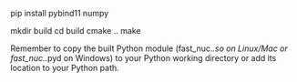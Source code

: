 pip install pybind11 numpy

mkdir build
cd build
cmake ..
make

Remember to copy the built Python module 
(fast_nuc.*.so on Linux/Mac or fast_nuc.*.pyd on Windows) 
to your Python working directory or add its location to your Python path.